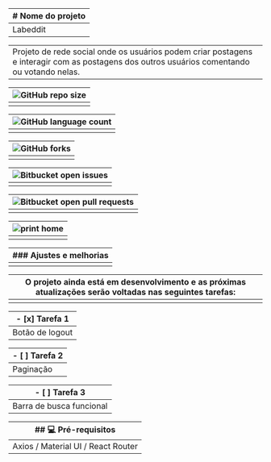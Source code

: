| # Nome do projeto |
| ----------------- |
| Labeddit          |

|                                                              |
| ------------------------------------------------------------ |
| Projeto de rede social onde os usuários podem criar postagens e interagir com as postagens dos outros usuários comentando ou votando nelas. |

| ![GitHub repo size](https://img.shields.io/github/repo-size/iuricode/README-template?style=for-the-badge) |
| ------------------------------------------------------------ |
|                                                              |

| ![GitHub language count](https://img.shields.io/github/languages/count/iuricode/README-template?style=for-the-badge) |
| ------------------------------------------------------------ |
|                                                              |

| ![GitHub forks](https://img.shields.io/github/forks/iuricode/README-template?style=for-the-badge) |
| ------------------------------------------------------------ |
|                                                              |

| ![Bitbucket open issues](https://img.shields.io/bitbucket/issues/iuricode/README-template?style=for-the-badge) |
| ------------------------------------------------------------ |
|                                                              |

| ![Bitbucket open pull requests](https://img.shields.io/bitbucket/pr-raw/iuricode/README-template?style=for-the-badge) |
| ------------------------------------------------------------ |
|                                                              |

| <img src="https://i.postimg.cc/ZbBRZ8cm/labeddit.png" alt="print home"> |
| ------------------------------------------------------------ |
|                                                              |

| ### Ajustes e melhorias |
| ----------------------- |
|                         |

| O projeto ainda está em desenvolvimento e as próximas atualizações serão voltadas nas seguintes tarefas: |
| ------------------------------------------------------------ |
|                                                              |

| - [x] Tarefa 1  |
| --------------- |
| Botão de logout |

| - [ ] Tarefa 2 |
| -------------- |
| Paginação      |

| - [ ] Tarefa 3           |
| ------------------------ |
| Barra de busca funcional |

| ## 💻 Pré-requisitos                |
| ---------------------------------- |
| Axios / Material UI / React Router |
